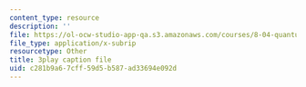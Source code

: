 ```yaml
---
content_type: resource
description: ''
file: https://ol-ocw-studio-app-qa.s3.amazonaws.com/courses/8-04-quantum-physics-i-spring-2016/c281b9a67cff59d5b587ad33694e092d_Lt2Y6fLJ09Q.vtt
file_type: application/x-subrip
resourcetype: Other
title: 3play caption file
uid: c281b9a6-7cff-59d5-b587-ad33694e092d
---
```

